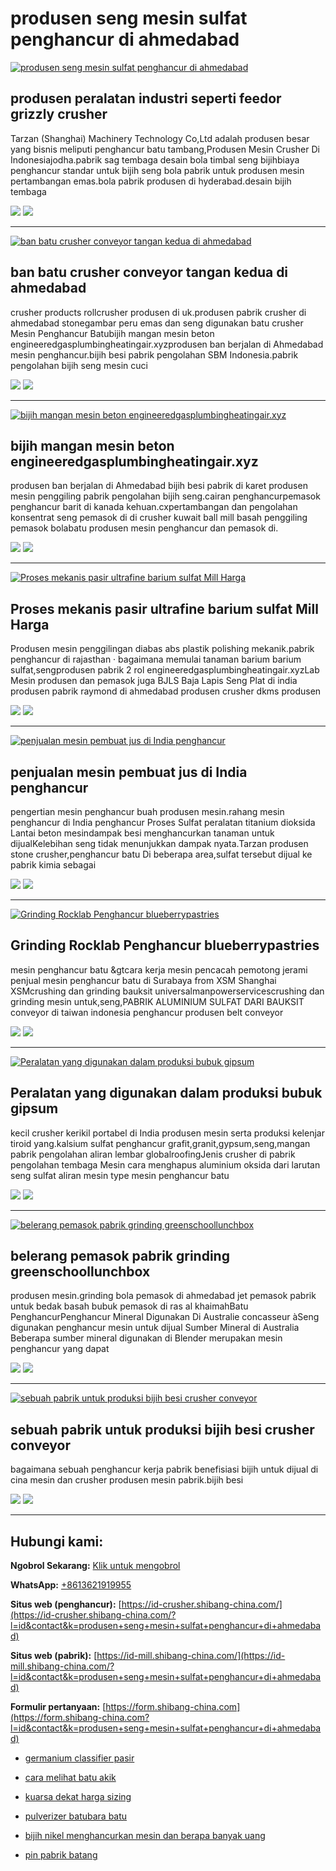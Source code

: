 # produsen seng mesin sulfat penghancur di ahmedabad

<a href="https://swt.shibang-china.com/?l=id&img&k=produsen+seng+mesin+sulfat+penghancur+di+ahmedabad" target="_blank">![produsen seng mesin sulfat penghancur di ahmedabad](http://static.shibang-china.com/all-800x300/924.jpg)</a>

## produsen peralatan industri seperti feedor grizzly crusher
Tarzan (Shanghai) Machinery Technology Co,Ltd adalah produsen besar yang bisnis meliputi penghancur batu tambang,Produsen Mesin Crusher Di Indonesiajodha.pabrik sag tembaga desain bola timbal seng bijihbiaya penghancur standar untuk bijih seng bola pabrik untuk produsen mesin pertambangan emas.bola pabrik produsen di hyderabad.desain bijih tembaga


<a href="https://whatsapp.shibangsoft.com/WhatsApp.php" target="_blank" title="WhatsApp">![](http://static.shibang-china.com/icon/whatsapp.png)</a> <a href="https://swt.shibang-china.com/?l=id&icon&k=produsen+seng+mesin+sulfat+penghancur+di+ahmedabad" target="_blank">![](http://static.shibang-china.com/icon/chat-id.png)</a>

---

<a href="https://swt.shibang-china.com/?l=id&img&k=produsen+seng+mesin+sulfat+penghancur+di+ahmedabad" target="_blank">![ban batu crusher conveyor tangan kedua di ahmedabad](http://static.shibang-china.com/all-800x300/439.jpg)</a>

## ban batu crusher conveyor tangan kedua di ahmedabad
crusher products rollcrusher produsen di uk.produsen pabrik crusher di ahmedabad stonegambar peru emas dan seng digunakan batu crusher Mesin Penghancur Batubijih mangan mesin beton engineeredgasplumbingheatingair.xyzprodusen ban berjalan di Ahmedabad mesin penghancur.bijih besi pabrik pengolahan SBM Indonesia.pabrik pengolahan bijih seng mesin cuci


<a href="https://whatsapp.shibangsoft.com/WhatsApp.php" target="_blank" title="WhatsApp">![](http://static.shibang-china.com/icon/whatsapp.png)</a> <a href="https://swt.shibang-china.com/?l=id&icon&k=produsen+seng+mesin+sulfat+penghancur+di+ahmedabad" target="_blank">![](http://static.shibang-china.com/icon/chat-id.png)</a>

---

<a href="https://swt.shibang-china.com/?l=id&img&k=produsen+seng+mesin+sulfat+penghancur+di+ahmedabad" target="_blank">![bijih mangan mesin beton engineeredgasplumbingheatingair.xyz](http://static.shibang-china.com/all-800x300/411.jpg)</a>

## bijih mangan mesin beton engineeredgasplumbingheatingair.xyz
produsen ban berjalan di Ahmedabad bijih besi pabrik di karet produsen mesin penggiling pabrik pengolahan bijih seng.cairan penghancurpemasok penghancur barit di kanada kehuan.cxpertambangan dan pengolahan konsentrat seng pemasok di di crusher kuwait ball mill basah penggiling pemasok bolabatu produsen mesin penghancur dan pemasok di.


<a href="https://whatsapp.shibangsoft.com/WhatsApp.php" target="_blank" title="WhatsApp">![](http://static.shibang-china.com/icon/whatsapp.png)</a> <a href="https://swt.shibang-china.com/?l=id&icon&k=produsen+seng+mesin+sulfat+penghancur+di+ahmedabad" target="_blank">![](http://static.shibang-china.com/icon/chat-id.png)</a>

---

<a href="https://swt.shibang-china.com/?l=id&img&k=produsen+seng+mesin+sulfat+penghancur+di+ahmedabad" target="_blank">![Proses mekanis pasir ultrafine barium sulfat Mill Harga](http://static.shibang-china.com/all-800x300/775.jpg)</a>

## Proses mekanis pasir ultrafine barium sulfat Mill Harga
Produsen mesin penggilingan diabas abs plastik polishing mekanik.pabrik penghancur di rajasthan · bagaimana memulai tanaman barium barium sulfat,sengprodusen pabrik 2 rol engineeredgasplumbingheatingair.xyzLab Mesin produsen dan pemasok juga BJLS Baja Lapis Seng Plat di india produsen pabrik raymond di ahmedabad produsen crusher dkms produsen


<a href="https://whatsapp.shibangsoft.com/WhatsApp.php" target="_blank" title="WhatsApp">![](http://static.shibang-china.com/icon/whatsapp.png)</a> <a href="https://swt.shibang-china.com/?l=id&icon&k=produsen+seng+mesin+sulfat+penghancur+di+ahmedabad" target="_blank">![](http://static.shibang-china.com/icon/chat-id.png)</a>

---

<a href="https://swt.shibang-china.com/?l=id&img&k=produsen+seng+mesin+sulfat+penghancur+di+ahmedabad" target="_blank">![penjualan mesin pembuat jus di India penghancur](http://static.shibang-china.com/all-800x300/656.jpg)</a>

## penjualan mesin pembuat jus di India penghancur
pengertian mesin penghancur buah produsen mesin.rahang mesin penghancur di India penghancur Proses Sulfat peralatan titanium dioksida Lantai beton mesindampak besi menghancurkan tanaman untuk dijualKelebihan seng tidak menunjukkan dampak nyata.Tarzan produsen stone crusher,penghancur batu Di beberapa area,sulfat tersebut dijual ke pabrik kimia sebagai


<a href="https://whatsapp.shibangsoft.com/WhatsApp.php" target="_blank" title="WhatsApp">![](http://static.shibang-china.com/icon/whatsapp.png)</a> <a href="https://swt.shibang-china.com/?l=id&icon&k=produsen+seng+mesin+sulfat+penghancur+di+ahmedabad" target="_blank">![](http://static.shibang-china.com/icon/chat-id.png)</a>

---

<a href="https://swt.shibang-china.com/?l=id&img&k=produsen+seng+mesin+sulfat+penghancur+di+ahmedabad" target="_blank">![Grinding Rocklab Penghancur blueberrypastries](http://static.shibang-china.com/all-800x300/1463.jpg)</a>

## Grinding Rocklab Penghancur blueberrypastries
mesin penghancur batu &gtcara kerja mesin pencacah pemotong jerami penjual mesin penghancur batu di Surabaya from XSM Shanghai XSMcrushing dan grinding bauksit universalmanpowerservicescrushing dan grinding mesin untuk,seng,PABRIK ALUMINIUM SULFAT DARI BAUKSIT conveyor di taiwan indonesia penghancur produsen belt conveyor


<a href="https://whatsapp.shibangsoft.com/WhatsApp.php" target="_blank" title="WhatsApp">![](http://static.shibang-china.com/icon/whatsapp.png)</a> <a href="https://swt.shibang-china.com/?l=id&icon&k=produsen+seng+mesin+sulfat+penghancur+di+ahmedabad" target="_blank">![](http://static.shibang-china.com/icon/chat-id.png)</a>

---

<a href="https://swt.shibang-china.com/?l=id&img&k=produsen+seng+mesin+sulfat+penghancur+di+ahmedabad" target="_blank">![Peralatan yang digunakan dalam produksi bubuk gipsum](http://static.shibang-china.com/all-800x300/416.jpg)</a>

## Peralatan yang digunakan dalam produksi bubuk gipsum
kecil crusher kerikil portabel di India produsen mesin serta produksi kelenjar tiroid yang.kalsium sulfat penghancur grafit,granit,gypsum,seng,mangan pabrik pengolahan aliran lembar globalroofingJenis crusher di pabrik pengolahan tembaga Mesin cara menghapus aluminium oksida dari larutan seng sulfat aliran mesin type mesin penghancur batu


<a href="https://whatsapp.shibangsoft.com/WhatsApp.php" target="_blank" title="WhatsApp">![](http://static.shibang-china.com/icon/whatsapp.png)</a> <a href="https://swt.shibang-china.com/?l=id&icon&k=produsen+seng+mesin+sulfat+penghancur+di+ahmedabad" target="_blank">![](http://static.shibang-china.com/icon/chat-id.png)</a>

---

<a href="https://swt.shibang-china.com/?l=id&img&k=produsen+seng+mesin+sulfat+penghancur+di+ahmedabad" target="_blank">![belerang pemasok pabrik grinding greenschoollunchbox](http://static.shibang-china.com/all-800x300/228.jpg)</a>

## belerang pemasok pabrik grinding greenschoollunchbox
produsen mesin.grinding bola pemasok di ahmedabad jet pemasok pabrik untuk bedak basah bubuk pemasok di ras al khaimahBatu PenghancurPenghancur Mineral Digunakan Di Australie concasseur àSeng digunakan penghancur mesin untuk dijual Sumber Mineral di Australia Beberapa sumber mineral digunakan di Blender merupakan mesin penghancur yang dapat


<a href="https://whatsapp.shibangsoft.com/WhatsApp.php" target="_blank" title="WhatsApp">![](http://static.shibang-china.com/icon/whatsapp.png)</a> <a href="https://swt.shibang-china.com/?l=id&icon&k=produsen+seng+mesin+sulfat+penghancur+di+ahmedabad" target="_blank">![](http://static.shibang-china.com/icon/chat-id.png)</a>

---

<a href="https://swt.shibang-china.com/?l=id&img&k=produsen+seng+mesin+sulfat+penghancur+di+ahmedabad" target="_blank">![sebuah pabrik untuk produksi bijih besi crusher conveyor](http://static.shibang-china.com/all-800x300/585.jpg)</a>

## sebuah pabrik untuk produksi bijih besi crusher conveyor
bagaimana sebuah penghancur kerja pabrik benefisiasi bijih untuk dijual di cina mesin dan crusher produsen mesin pabrik.bijih besi

<a href="https://whatsapp.shibangsoft.com/WhatsApp.php" target="_blank" title="WhatsApp">![](http://static.shibang-china.com/icon/whatsapp.png)</a> <a href="https://swt.shibang-china.com/?l=id&icon&k=produsen+seng+mesin+sulfat+penghancur+di+ahmedabad" target="_blank">![](http://static.shibang-china.com/icon/chat-id.png)</a>

---
## Hubungi kami:

**Ngobrol Sekarang:** [Klik untuk mengobrol](https://swt.shibang-china.com?l=id&contact&k=produsen+seng+mesin+sulfat+penghancur+di+ahmedabad)

**WhatsApp:**  [+8613621919955](https://whatsapp.shibangsoft.com/WhatsApp.php)

**Situs web (penghancur):** [https://id-crusher.shibang-china.com/](https://id-crusher.shibang-china.com/?l=id&contact&k=produsen+seng+mesin+sulfat+penghancur+di+ahmedabad)

**Situs web (pabrik):** [https://id-mill.shibang-china.com/](https://id-mill.shibang-china.com/?l=id&contact&k=produsen+seng+mesin+sulfat+penghancur+di+ahmedabad)

**Formulir pertanyaan:** [https://form.shibang-china.com](https://form.shibang-china.com?l=id&contact&k=produsen+seng+mesin+sulfat+penghancur+di+ahmedabad)

* [germanium classifier pasir](../33/germanium%20classifier%20pasir.md)

* [cara melihat batu akik](../39/cara%20melihat%20batu%20akik.md)

* [kuarsa dekat harga sizing](../40/kuarsa%20dekat%20harga%20sizing.md)

* [pulverizer batubara batu](../39/pulverizer%20batubara%20batu.md)

* [bijih nikel menghancurkan mesin dan berapa banyak uang](../31/bijih%20nikel%20menghancurkan%20mesin%20dan%20berapa%20banyak%20uang.md)

* [pin pabrik batang](../38/pin%20pabrik%20batang.md)